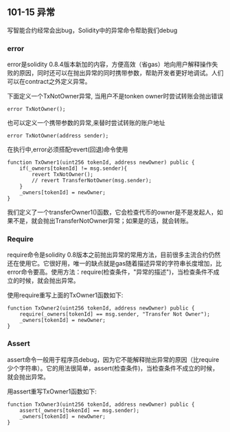 ## 101-15 异常
写智能合约经常会出bug，Solidity中的异常命令帮助我们debug

### error
error是solidity 0.8.4版本新加的内容，方便高效（省gas）地向用户解释操作失败的原因，同时还可以在抛出异常的同时携带参数，帮助开发者更好地调试。人们可以在contract之外定义异常。

下面定义一个TxNotOwner异常, 当用户不是tonken owner时尝试转账会抛出错误
```solidity
error TxNotOwner();
```
也可以定义一个携带参数的异常,来替时尝试转账的账户地址
```solidity
error TxNotOwner(address sender); 
```
在执行中,error必须搭配revert(回退)命令使用
```solidity
function TxOwner1(uint256 tokenId, address newOwner) public {
    if(_owners[tokenId] != msg.sender){
        revert TxNotOwner();
        // revert TransferNotOwner(msg.sender);
    }
    _owners[tokenId] = newOwner;
}
```
我们定义了一个transferOwner1()函数，它会检查代币的owner是不是发起人，如果不是，就会抛出TransferNotOwner异常；如果是的话，就会转账。


### Require
require命令是solidity 0.8版本之前抛出异常的常用方法，目前很多主流合约仍然还在使用它。它很好用，唯一的缺点就是gas随着描述异常的字符串长度增加，比error命令要高。使用方法：require(检查条件，"异常的描述")，当检查条件不成立的时候，就会抛出异常。

使用require重写上面的TxOwner1函数如下:
```solidity
function TxOwner2(uint256 tokenId, address newOwner) public {
    require(_owners[tokenId] == msg.sender, "Transfer Not Owner");
    _owners[tokenId] = newOwner;
}
```

### Assert
assert命令一般用于程序员debug，因为它不能解释抛出异常的原因（比require少个字符串）。它的用法很简单，assert(检查条件)，当检查条件不成立的时候，就会抛出异常。

用assert重写TxOwner1函数如下:
```solidity
function TxOwner3(uint256 tokenId, address newOwner) public {
    assert(_owners[tokenId] == msg.sender);
    _owners[tokenId] = newOwner;
}
```

